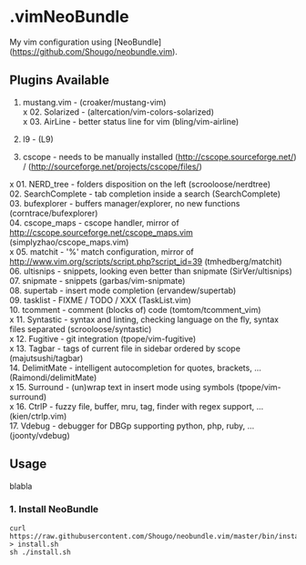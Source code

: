 # .vimNeoBundle

My vim configuration using [NeoBundle] (https://github.com/Shougo/neobundle.vim).

## Plugins Available

01. mustang.vim - (croaker/mustang-vim)  
x 02. Solarized - (altercation/vim-colors-solarized)  
x 03. AirLine - better status line for vim (bling/vim-airline)


01. l9 - (L9)  
02. cscope - needs to be manually installed (http://cscope.sourceforge.net/) / (http://sourceforge.net/projects/cscope/files/)  


x 01. NERD_tree - folders disposition on the left (scrooloose/nerdtree)  
02. SearchComplete - tab completion inside a search (SearchComplete)  
03. bufexplorer - buffers manager/explorer, no new functions (corntrace/bufexplorer)  
04. cscope_maps - cscope handler, mirror of http://cscope.sourceforge.net/cscope_maps.vim (simplyzhao/cscope_maps.vim)  
x 05. matchit - '%' match configuration, mirror of http://www.vim.org/scripts/script.php?script_id=39 (tmhedberg/matchit)  
06. ultisnips - snippets, looking even better than snipmate (SirVer/ultisnips)  
07. snipmate - snippets (garbas/vim-snipmate)  
08. supertab - insert mode completion (ervandew/supertab)  
09. tasklist - FIXME / TODO / XXX (TaskList.vim)  
10. tcomment - comment (blocks of) code (tomtom/tcomment_vim)  
x 11. Syntastic - syntax and linting, checking language on the fly, syntax files separated (scrooloose/syntastic)  
x 12. Fugitive - git integration (tpope/vim-fugitive)  
x 13. Tagbar - tags of current file in sidebar ordered by scope (majutsushi/tagbar)  
14. DelimitMate - intelligent autocompletion for quotes, brackets, ... (Raimondi/delimitMate)  
x 15. Surround - (un)wrap text in insert mode using symbols (tpope/vim-surround)  
x 16. CtrlP - fuzzy file, buffer, mru, tag, finder with regex support, ... (kien/ctrlp.vim)  
17. Vdebug - debugger for DBGp supporting python, php, ruby, ... (joonty/vdebug)

## Usage

blabla

### 1. Install NeoBundle

```
curl https://raw.githubusercontent.com/Shougo/neobundle.vim/master/bin/install.sh > install.sh
sh ./install.sh
```
